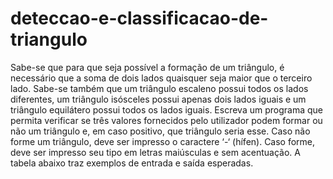 # deteccao-e-classificacao-de-triangulo
Sabe-se que para que seja possível a formação de um triângulo, é necessário que a soma de dois lados quaisquer seja maior que o terceiro lado. Sabe-se também que um triângulo escaleno possui todos os lados diferentes, um triângulo isósceles possui apenas dois lados iguais e um triângulo equilátero possui todos os lados iguais. Escreva um programa que permita verificar se três valores fornecidos pelo utilizador podem formar ou não um triângulo e, em caso positivo, que triângulo seria esse. Caso não forme um triângulo, deve ser impresso o caractere ‘-‘ (hífen). Caso forme, deve ser impresso seu tipo em letras maiúsculas e sem acentuação. A tabela abaixo traz exemplos de entrada e saída esperadas.
